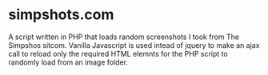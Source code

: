 # simpshots.com

A script written in PHP that loads random screenshots I took from The Simpshos sitcom. Vanilla Javascript is used intead of jquery to make an ajax call to reload only the required HTML elemnts for the PHP script to randomly load from an image folder.